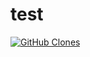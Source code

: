 # test
[![GitHub Clones](https://img.shields.io/badge/dynamic/json?color=success&label=unique%20clone&query=count&url=https://gist.githubusercontent.com/gmao-cda/07ccd511707d58f119ccbac0f198d355/raw/clone.json&logo=github)](https://github.com/MShawon/github-clone-count-badge)
